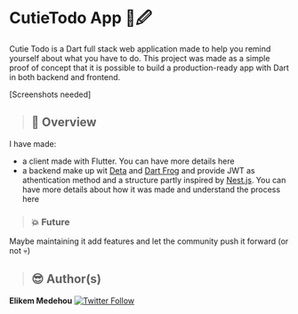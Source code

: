 # CutieTodo App 📱🖉

Cutie Todo is a Dart full stack web application made to help you remind yourself about what you have to do. This project was made as a simple proof of concept that it is possible to build a production-ready app with Dart in both backend and frontend.

[Screenshots needed]

> ## 👀 Overview

I have made:

- a client made with Flutter. You can have more details here
- a backend make up wit [Deta](https://www.deta.sh/) and [Dart Frog](https://dartfrog.vgv.dev) and provide JWT as athentication method and a structure partly inspired by [Nest.js](https://nestjs.com/). You can have more details about how it was made and understand the process here

> ### 💥 Future

Maybe maintaining it add features and let the community push it forward (or not 💀)

> ## 😎  Author(s)

**Elikem Medehou** [![Twitter Follow](https://img.shields.io/twitter/follow/juniormedehou_?label=Follow&style=social)](https://twitter.com/juniormedehou_)
